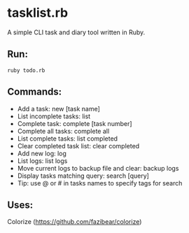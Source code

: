 # tasklist.rb

A simple CLI task and diary tool written in Ruby.

## Run:

`ruby todo.rb`

## Commands:

* Add a task: new [task name]
* List incomplete tasks: list
* Complete task: complete [task number]
* Complete all tasks: complete all
* List complete tasks: list completed
* Clear completed task list: clear completed
* Add new log: log
* List logs: list logs
* Move current logs to backup file and clear: backup logs
* Display tasks matching query: search [query]
* Tip: use @ or # in tasks names to specify tags for search

## Uses:

Colorize (https://github.com/fazibear/colorize)
